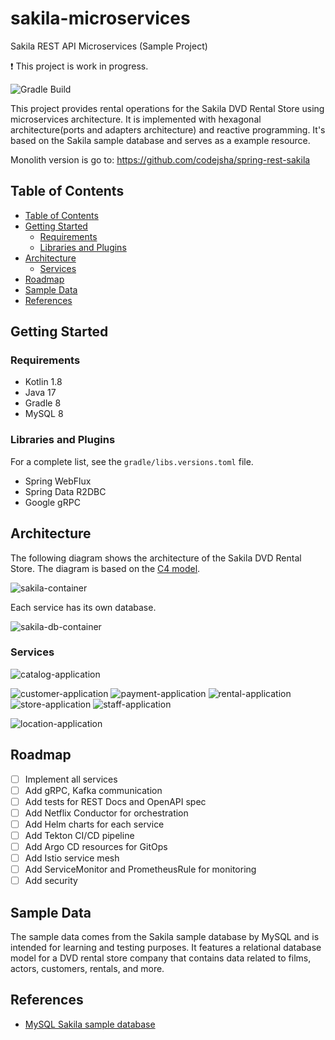 # sakila-microservices

Sakila REST API Microservices (Sample Project)

:exclamation: This project is work in progress.

![Gradle Build](https://github.com/codejsha/sakila-microservices/actions/workflows/gradle.yml/badge.svg)

This project provides rental operations for the Sakila DVD Rental Store using microservices architecture. It is implemented with hexagonal architecture(ports and adapters architecture) and reactive programming.
It's based on the Sakila sample database and serves as a example resource.

Monolith version is go to: https://github.com/codejsha/spring-rest-sakila

## Table of Contents

- [Table of Contents](#table-of-contents)
- [Getting Started](#getting-started)
  - [Requirements](#requirements)
  - [Libraries and Plugins](#libraries-and-plugins)
- [Architecture](#architecture)
  - [Services](#services)
- [Roadmap](#roadmap)
- [Sample Data](#sample-data)
- [References](#references)

## Getting Started

### Requirements

- Kotlin 1.8
- Java 17
- Gradle 8
- MySQL 8
<!-- - Apache Kafka 3 -->

### Libraries and Plugins

For a complete list, see the `gradle/libs.versions.toml` file.

- Spring WebFlux
- Spring Data R2DBC
- Google gRPC

## Architecture

The following diagram shows the architecture of the Sakila DVD Rental Store. The diagram is based on the [C4 model](https://c4model.com/).

![sakila-container](diagram/sakila-container.svg)

Each service has its own database.

![sakila-db-container](diagram/sakila-db-container.svg)

### Services

![catalog-application](diagram/component/catalog-application.svg)

![customer-application](diagram/component/customer-application.svg)
![payment-application](diagram/component/payment-application.svg)
![rental-application](diagram/component/rental-application.svg)
![store-application](diagram/component/store-application.svg)
![staff-application](diagram/component/staff-application.svg)
<!-- ![catalog-application](diagram/component/catalog-application.svg) -->
![location-application](diagram/component/location-application.svg)

## Roadmap

- [ ] Implement all services
- [ ] Add gRPC, Kafka communication
- [ ] Add tests for REST Docs and OpenAPI spec
- [ ] Add Netflix Conductor for orchestration
- [ ] Add Helm charts for each service
- [ ] Add Tekton CI/CD pipeline
- [ ] Add Argo CD resources for GitOps
- [ ] Add Istio service mesh
- [ ] Add ServiceMonitor and PrometheusRule for monitoring
- [ ] Add security

## Sample Data

The sample data comes from the Sakila sample database by MySQL and is intended for learning and testing purposes. It features a relational database model for a DVD rental store company that contains data related to films, actors, customers, rentals, and more.

## References

- [MySQL Sakila sample database](https://dev.mysql.com/doc/sakila/en/)
